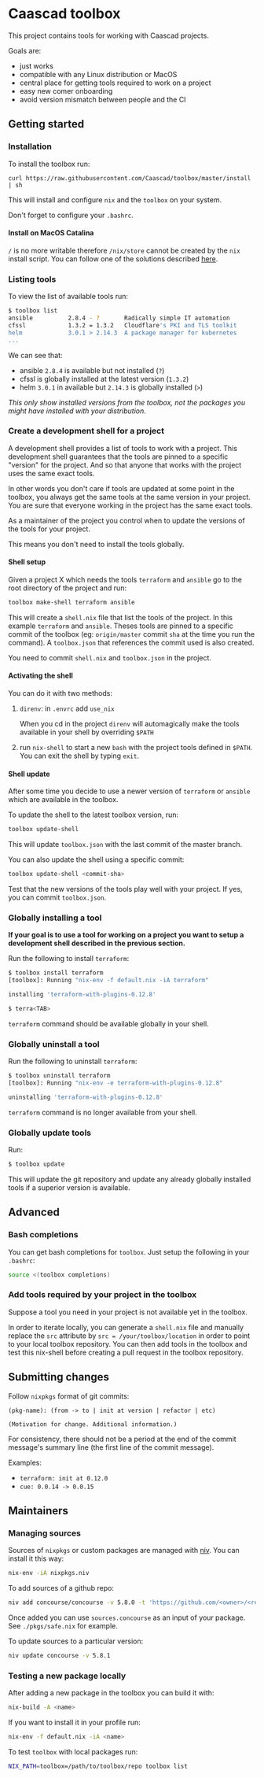 # Caascad toolbox

This project contains tools for working with Caascad projects.

Goals are:

  * just works
  * compatible with any Linux distribution or MacOS
  * central place for getting tools required to work on a project
  * easy new comer onboarding
  * avoid version mismatch between people and the CI

## Getting started

### Installation

To install the toolbox run:

```
curl https://raw.githubusercontent.com/Caascad/toolbox/master/install | sh
```

This will install and configure `nix` and the `toolbox` on your system.

Don't forget to configure your `.bashrc`.

#### Install on MacOS Catalina

`/` is no more writable therefore `/nix/store` cannot be created by the
`nix` install script. You can follow one of the solutions described
[here](https://github.com/NixOS/nix/issues/2925#issuecomment-604501661).

### Listing tools

To view the list of available tools run:

```bash
$ toolbox list
ansible          2.8.4 - ?       Radically simple IT automation
cfssl            1.3.2 = 1.3.2   Cloudflare's PKI and TLS toolkit
helm             3.0.1 > 2.14.3  A package manager for kubernetes
...
```

We can see that:

 * ansible `2.8.4` is available but not installed (`?`)
 * cfssl is globally installed at the latest version (`1.3.2`)
 * helm `3.0.1` in available but `2.14.3` is globally installed (`>`)

_This only show installed versions from the toolbox, not the packages
you might have installed with your distribution._

### Create a development shell for a project

A development shell provides a list of tools to work with a project.
This development shell guarantees that the tools are pinned to a specific
"version" for the project. And so that anyone that works with the project
uses the same exact tools.

In other words you don't care if tools are updated at some point in the
toolbox, you always get the same tools at the same version in your project.
You are sure that everyone working in the project has the same exact tools.

As a maintainer of the project you control when to update the versions of
the tools for your project.

This means you don't need to install the tools globally.

#### Shell setup

Given a project X which needs the tools `terraform` and `ansible` go to the
root directory of the project and run:

```sh
toolbox make-shell terraform ansible
```

This will create a `shell.nix` file that list the tools of the project.
In this example `terraform` and `ansible`. Theses tools are pinned to a
specific commit of the toolbox (eg: `origin/master` commit `sha` at the time you run
the command). A `toolbox.json` that references the commit used is also created.

You need to commit `shell.nix` and `toolbox.json` in the project.

#### Activating the shell

You can do it with two methods:

1. `direnv`: in `.envrc` add `use_nix`

   When you cd in the project `direnv` will automagically make the tools
   available in your shell by overriding `$PATH`

1. run `nix-shell` to start a new `bash` with the project tools defined in
   `$PATH`. You can exit the shell by typing `exit`.

#### Shell update

After some time you decide to use a newer version of `terraform` or
`ansible` which are available in the toolbox.

To update the shell to the latest toolbox version, run:

```sh
toolbox update-shell
```

This will update `toolbox.json` with the last commit of the master branch.

You can also update the shell using a specific commit:

```sh
toolbox update-shell <commit-sha>
```

Test that the new versions of the tools play well with your project. If yes,
you can commit `toolbox.json`.

### Globally installing a tool

**If your goal is to use a tool for working on a project you want to setup a
development shell described in the previous section.**

Run the following to install `terraform`:

```bash
$ toolbox install terraform
[toolbox]: Running "nix-env -f default.nix -iA terraform"

installing 'terraform-with-plugins-0.12.8'

$ terra<TAB>
```

`terraform` command should be available globally in your shell.

### Globally uninstall a tool

Run the following to uninstall `terraform`:

```bash
$ toolbox uninstall terraform
[toolbox]: Running "nix-env -e terraform-with-plugins-0.12.8"

uninstalling 'terraform-with-plugins-0.12.8'
```

`terraform` command is no longer available from your shell.

### Globally update tools

Run:

```sh
$ toolbox update
```

This will update the git repository and update any already globally
installed tools if a superior version is available.

## Advanced

### Bash completions

You can get bash completions for `toolbox`. Just setup the following
in your `.bashrc`:

```bash
source <(toolbox completions)
```

### Add tools required by your project in the toolbox

Suppose a tool you need in your project is not available yet in the
toolbox.

In order to iterate locally, you can generate a `shell.nix` file and
manually replace the `src` attribute by `src = /your/toolbox/location`
in order to point to your local toolbox repository. You can then add
tools in the toolbox and test this nix-shell before creating a pull
request in the toolbox repository.

## Submitting changes

Follow `nixpkgs` format of git commits:

```
(pkg-name): (from -> to | init at version | refactor | etc)

(Motivation for change. Additional information.)
```

For consistency, there should not be a period at the end of the commit
message's summary line (the first line of the commit message).

Examples:

* `terraform: init at 0.12.0`
* `cue: 0.0.14 -> 0.0.15`

## Maintainers

### Managing sources

Sources of `nixpkgs` or custom packages are managed with [niv](https://github.com/nmattia/niv). You can install it this way:
```sh
nix-env -iA nixpkgs.niv
```

To add sources of a github repo:

```sh
niv add concourse/concourse -v 5.8.0 -t 'https://github.com/<owner>/<repo>/archive/<version>.tar.gz'
```

Once added you can use `sources.concourse` as an input of your package.
See `./pkgs/safe.nix` for example.

To update sources to a particular version:

```sh
niv update concourse -v 5.8.1
```

### Testing a new package locally

After adding a new package in the toolbox you can build it with:

```sh
nix-build -A <name>
```

If you want to install it in your profile run:

```sh
nix-env -f default.nix -iA <name>
```

To test `toolbox` with local packages run:

```sh
NIX_PATH=toolbox=/path/to/toolbox/repo toolbox list
```
